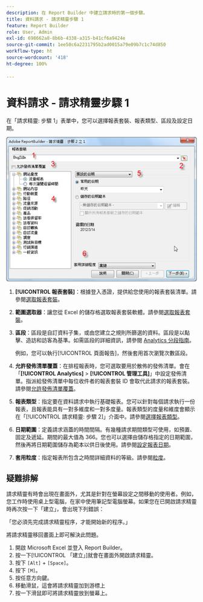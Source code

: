 ```yaml
---
description: 在 Report Builder 中建立請求時的第一個步驟。
title: 資料請求 - 請求精靈步驟 1
feature: Report Builder
role: User, Admin
exl-id: 698662a8-8b6b-4338-a315-b41cf6a9424e
source-git-commit: 1ee50c6a2231795b2ad0015a79e09b7c1c74d850
workflow-type: ht
source-wordcount: '418'
ht-degree: 100%

---
```


# 資料請求 - 請求精靈步驟 1

在「請求精靈: 步驟 1」表單中，您可以選擇報表套裝、報表類型、區段及設定日期。

![](assets/rw1_overview.png)

1. **[!UICONTROL 報表套裝]**：根據登入憑證，提供給您使用的報表套裝清單。請參閱[選取報表套裝](/help/analyze/report-builder/data-requests/selecting-report-suites/t-select-report-suites.md)。

1. **範圍選取器**：讓您從 Excel 的儲存格選取報表套裝軟體。請參閱[選取報表套裝](/help/analyze/report-builder/data-requests/selecting-report-suites/t-select-report-suites.md)。

1. **區段**：區段是自訂資料子集，或由您建立之規則所篩選的資料。區段是以點擊、造訪和訪客為基準。如需區段的詳細資訊，請參閱 [Analytics 分段指南](https://experienceleague.adobe.com/docs/analytics/components/segmentation/seg-home.html)。

   例如，您可以執行[!UICONTROL 頁面報告]，然後套用首次瀏覽次數區段。

1. **允許發佈清單覆蓋**：在排程報表時，您可選取要用於散佈的發佈清單。會在「**[!UICONTROL Analytics]** > **[!UICONTROL 管理工具]**」中設定發佈清單。指派給發佈清單中每位收件者的報表套裝 ID 會取代此請求的報表套裝。請參閱[允許發佈清單覆蓋](/help/analyze/report-builder/data-requests/allow-publishing-list-overrides.md)。

1. **報表類型**：指定要在資料請求中執行基礎報表。您可以針對每個請求執行一份報表，且報表能具有一對多維度和一對多度量。報表類型的度量和維度會顯示在「[!UICONTROL 請求精靈: 步驟 2]」介面中。請參閱[選擇報表類型](/help/analyze/report-builder/data-requests/c-report-types/select-report-types.md)。

1. **日期範圍**：定義請求涵蓋的時間間隔。有幾種請求期間類型可使用，如預置、固定及遞延。期間的最大值為 366。您也可以選擇由儲存格指定的日期範圍，然後再將日期範圍儲存為範本以供日後使用。請參閱[設定報表日期](/help/analyze/report-builder/data-requests/configuring-report-dates/custom-calendar.md)。

1. **套用粒度**：指定報表所包含之時間詳細資料的等級。請參閱[粒度](/help/analyze/report-builder/data-requests/configuring-report-dates/granularity.md)。

## 疑難排解

請求精靈有時會出現在畫面外，尤其是針對在螢幕設定之間移動的使用者。例如，您工作時使用桌上型電腦，在家中使用筆記型電腦螢幕。如果您在已開啟請求精靈時再次按一下「建立」，會出現下列錯誤：

「您必須先完成請求精靈程序，才能開始新的程序。」

將請求精靈移回畫面上即可解決此問題。

1. 開啟 Microsoft Excel 並登入 Report Builder。
2. 按一下[!UICONTROL 「建立」]就會在畫面外開啟請求精靈。
3. 按下 `[Alt]` + `[Space]`。
4. 按下 `[M]`。
5. 按任意方向鍵。
6. 移動滑鼠，這會將請求精靈加到游標上
7. 按一下滑鼠即可將請求精靈放到螢幕上。

